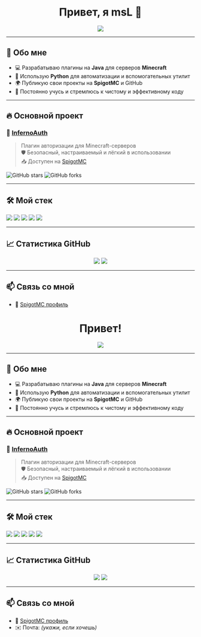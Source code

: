 <h1 align="center">Привет, я msL 👋</h1>

<p align="center">
  <img src="https://readme-typing-svg.herokuapp.com?font=Fira+Code&size=22&pause=1000&color=FFA500&center=true&vCenter=true&width=600&lines=Java+%2F+Python+разработчик;Создаю+плагины+для+Minecraft;Активен+на+SpigotMC;Люблю+открытый+код+и+автоматизацию" />
</p>

---

## 🧩 Обо мне

- 💻 Разрабатываю плагины на **Java** для серверов **Minecraft**
- 🐍 Использую **Python** для автоматизации и вспомогательных утилит
- 🌍 Публикую свои проекты на **SpigotMC** и GitHub
- 🚀 Постоянно учусь и стремлюсь к чистому и эффективному коду

---

## 🔥 Основной проект

### 🔐 [InfernoAuth](https://github.com/VladmsL0/InfernoAuth)

> Плагин авторизации для Minecraft-серверов  
> 🛡️ Безопасный, настраиваемый и лёгкий в использовании  
> 📥 Доступен на [SpigotMC](https://www.spigotmc.org/resources/infernoauth.117199/)

![GitHub stars](https://img.shields.io/github/stars/VladmsL0/InfernoAuth?style=social)
![GitHub forks](https://img.shields.io/github/forks/VladmsL0/InfernoAuth?style=social)

---

## 🛠️ Мой стек

<p>
  <img src="https://img.shields.io/badge/Java-ED8B00?style=for-the-badge&logo=java&logoColor=white"/>
  <img src="https://img.shields.io/badge/Python-3670A0?style=for-the-badge&logo=python&logoColor=ffdd54"/>
  <img src="https://img.shields.io/badge/Minecraft-47A248?style=for-the-badge&logo=minecraft&logoColor=white"/>
  <img src="https://img.shields.io/badge/SpigotMC-FFA500?style=for-the-badge"/>
  <img src="https://img.shields.io/badge/Git-F05032?style=for-the-badge&logo=git&logoColor=white"/>
</p>

---

## 📈 Статистика GitHub

<p align="center">
  <img src="https://github-readme-stats.vercel.app/api?username=VladmsL0&show_icons=true&theme=tokyonight&hide_border=true"/>
  <img src="https://github-readme-stats.vercel.app/api/top-langs/?username=VladmsL0&layout=compact&theme=tokyonight&hide_border=true"/>
</p>

---

## 📫 Связь со мной

- 🧱 [SpigotMC профиль](https://www.spigotmc.org/resources/infernoauth.117199/)
<h1 align="center">Привет!</h1>

<p align="center">
  <img src="https://readme-typing-svg.herokuapp.com?font=Fira+Code&size=22&pause=1000&color=FFA500&center=true&vCenter=true&width=600&lines=Java+%2F+Python+разработчик;Создаю+плагины+для+Minecraft;Активен+на+SpigotMC;Люблю+открытый+код+и+автоматизацию" />
</p>

---

## 🧩 Обо мне

- 💻 Разрабатываю плагины на **Java** для серверов **Minecraft**
- 🐍 Использую **Python** для автоматизации и вспомогательных утилит
- 🌍 Публикую свои проекты на **SpigotMC** и GitHub
- 🚀 Постоянно учусь и стремлюсь к чистому и эффективному коду

---

## 🔥 Основной проект

### 🔐 [InfernoAuth](https://github.com/VladmsL0/InfernoAuth)

> Плагин авторизации для Minecraft-серверов  
> 🛡️ Безопасный, настраиваемый и лёгкий в использовании  
> 📥 Доступен на [SpigotMC](https://www.spigotmc.org/resources/infernoauth.117199/)

![GitHub stars](https://img.shields.io/github/stars/VladmsL0/InfernoAuth?style=social)
![GitHub forks](https://img.shields.io/github/forks/VladmsL0/InfernoAuth?style=social)

---

## 🛠️ Мой стек

<p>
  <img src="https://img.shields.io/badge/Java-ED8B00?style=for-the-badge&logo=java&logoColor=white"/>
  <img src="https://img.shields.io/badge/Python-3670A0?style=for-the-badge&logo=python&logoColor=ffdd54"/>
  <img src="https://img.shields.io/badge/Minecraft-47A248?style=for-the-badge&logo=minecraft&logoColor=white"/>
  <img src="https://img.shields.io/badge/SpigotMC-FFA500?style=for-the-badge"/>
  <img src="https://img.shields.io/badge/Git-F05032?style=for-the-badge&logo=git&logoColor=white"/>
</p>

---

## 📈 Статистика GitHub

<p align="center">
  <img src="https://github-readme-stats.vercel.app/api?username=VladmsL0&show_icons=true&theme=tokyonight&hide_border=true"/>
  <img src="https://github-readme-stats.vercel.app/api/top-langs/?username=VladmsL0&layout=compact&theme=tokyonight&hide_border=true"/>
</p>

---

## 📫 Связь со мной

- 🧱 [SpigotMC профиль](https://www.spigotmc.org/resources/infernoauth.117199/)
- ✉️ Почта: *(укажи, если хочешь)*
